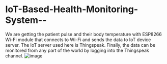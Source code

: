 # IoT-Based-Health-Monitoring-System--
We are getting the patient pulse and their body temperature with ESP8266 Wi-Fi module that connects to Wi-Fi and sends the data to IoT device server. The IoT server used here is Thingspeak. Finally, the data can be monitored from any part of the world by logging into the Thingspeak channel.
![image](https://github.com/dd179/IoT-Based-Health-Monitoring-System--/assets/130001604/85d00d54-a051-411f-abd3-340ebbf414d1)
